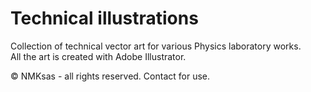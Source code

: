 # Technical illustrations

Collection of technical vector art for various Physics laboratory works. <br>
All the art is created with Adobe Illustrator. <br>

© NMKsas - all rights reserved. Contact for use. 

